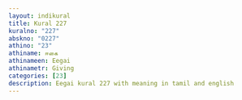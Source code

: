 ```yaml
---
layout: indikural
title: Kural 227
kuralno: "227"
abskno: "0227"
athino: "23"
athiname: ஈகை
athinameen: Eegai
athinametr: Giving
categories: [23]
description: Eegai kural 227 with meaning in tamil and english 
---
```


